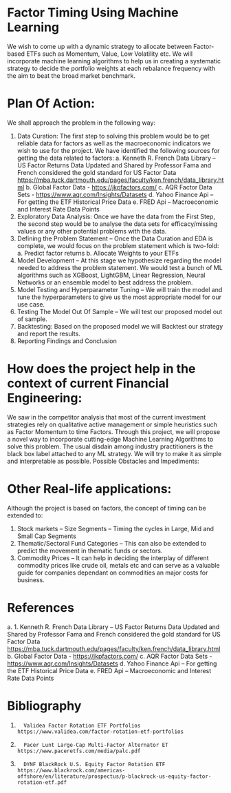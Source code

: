 # Factor Timing Using Machine Learning
We wish to come up with a dynamic strategy to allocate between Factor-based ETFs such as Momentum, Value, Low Volatility etc. We will incorporate machine learning algorithms to help us in creating a systematic strategy to decide the portfolio weights at each rebalance frequency with the aim to beat the broad market benchmark.

# Plan Of Action:

We shall approach the problem in the following way:
1.	Data Curation: The first step to solving this problem would be to get reliable data for factors as well as the macroeconomic indicators we wish to use for the project. We have identified the following sources for getting the data related to factors:
a.	Kenneth R. French Data Library – US Factor Returns Data Updated and Shared by Professor Fama and French considered the gold standard for US Factor Data https://mba.tuck.dartmouth.edu/pages/faculty/ken.french/data_library.html
b.	Global Factor Data - https://jkpfactors.com/ 
c.	AQR Factor Data Sets - https://www.aqr.com/Insights/Datasets
d.	Yahoo Finance Api – For getting the ETF Historical Price Data
e.	FRED Api – Macroeconomic and Interest Rate Data Points
2.	Exploratory Data Analysis: Once we have the data from the First Step, the second step would be to analyse the data sets for efficacy/missing values or any other potential problems with the data. 
3.	Defining the Problem Statement – Once the Data Curation and EDA is complete, we would focus on the problem statement which is two-fold:
a.	Predict factor returns
b.	Allocate Weights to your ETFs
4.	Model Development – At this stage we hypothesize regarding the model needed to address the problem statement. We would test a bunch of ML algorithms such as XGBoost, LightGBM, Linear Regression, Neural Networks or an ensemble model to best address the problem. 
5.	Model Testing and Hyperparameter Tuning – We will train the model and tune the hyperparameters to give us the most appropriate model for our use case.
6.	Testing The Model Out Of Sample – We will test our proposed model out of sample. 
7.	Backtesting: Based on the proposed model we will Backtest our strategy and report the results.
8.	Reporting Findings and Conclusion

# How does the project help in the context of current Financial Engineering:

We saw in the competitor analysis that most of the current investment strategies rely on qualitative active management or simple heuristics such as Factor Momentum to time Factors. Through this project, we will propose a novel way to incorporate cutting-edge Machine Learning Algorithms to solve this problem. 
The usual disdain among industry practitioners is the black box label attached to any ML strategy. We will try to make it as simple and interpretable as possible.
Possible Obstacles and Impediments:

# Other Real-life applications:
Although the project is based on factors, the concept of timing can be extended to:
1.	Stock markets – Size Segments – Timing the cycles in Large, Mid and Small Cap Segments
2.	Thematic/Sectoral Fund Categories – This can also be extended to predict the movement in thematic funds or sectors.
3.	Commodity Prices – It can help in deciding the interplay of different commodity prices like crude oil, metals etc and can serve as a valuable guide for companies dependant on commodities an major costs for business. 

# References
a.	1.       Kenneth R. French Data Library – US Factor Returns Data Updated and Shared by Professor Fama and French considered the gold standard for US Factor Data https://mba.tuck.dartmouth.edu/pages/faculty/ken.french/data_library.html
b.	Global Factor Data - https://jkpfactors.com/ 
c.	AQR Factor Data Sets - https://www.aqr.com/Insights/Datasets
d.	Yahoo Finance Api – For getting the ETF Historical Price Data
e.	FRED Api – Macroeconomic and Interest Rate Data Points

# Bibliography
1.       Validea Factor Rotation ETF Portfolios https://www.validea.com/factor-rotation-etf-portfolios
2.       Pacer Lunt Large-Cap Multi-Factor Alternator ET https://www.paceretfs.com/media/palc.pdf
3.       DYNF BlackRock U.S. Equity Factor Rotation ETF https://www.blackrock.com/americas-offshore/en/literature/prospectus/p-blackrock-us-equity-factor-rotation-etf.pdf


